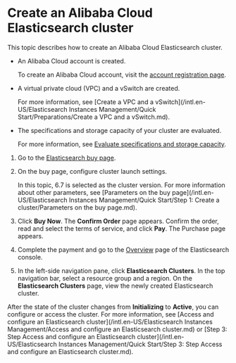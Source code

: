 # Create an Alibaba Cloud Elasticsearch cluster

This topic describes how to create an Alibaba Cloud Elasticsearch cluster.

-   An Alibaba Cloud account is created.

    To create an Alibaba Cloud account, visit the [account registration page](https://account.alibabacloud.com/register/intl_register.htm).

-   A virtual private cloud \(VPC\) and a vSwitch are created.

    For more information, see [Create a VPC and a vSwitch](/intl.en-US/Elasticsearch Instances Management/Quick Start/Preparations/Create a VPC and a vSwitch.md).

-   The specifications and storage capacity of your cluster are evaluated.

    For more information, see [Evaluate specifications and storage capacity]().


1.  Go to the [Elasticsearch buy page](https://common-buy-intl.alibabacloud.com/?commodityCode=elasticsearch_intl#/buy).

2.  On the buy page, configure cluster launch settings.

    In this topic, 6.7 is selected as the cluster version. For more information about other parameters, see [Parameters on the buy page](/intl.en-US/Elasticsearch Instances Management/Quick Start/Step 1: Create a cluster/Parameters on the buy page.md).

3.  Click **Buy Now**. The **Confirm Order** page appears. Confirm the order, read and select the terms of service, and click **Pay**. The Purchase page appears.

4.  Complete the payment and go to the [Overview](https://elasticsearchnext.console.aliyun.com/) page of the Elasticsearch console.

5.  In the left-side navigation pane, click **Elasticsearch Clusters**. In the top navigation bar, select a resource group and a region. On the **Elasticsearch Clusters** page, view the newly created Elasticsearch cluster.


After the state of the cluster changes from **Initializing** to **Active**, you can configure or access the cluster. For more information, see [Access and configure an Elasticsearch cluster](/intl.en-US/Elasticsearch Instances Management/Access and configure an Elasticsearch cluster.md) or [Step 3: Step Access and configure an Elasticsearch cluster](/intl.en-US/Elasticsearch Instances Management/Quick Start/Step 3: Step Access and configure an Elasticsearch cluster.md).

